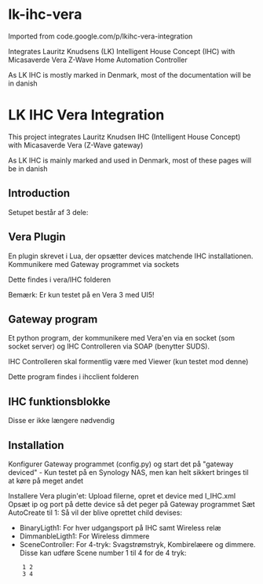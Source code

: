 # lk-ihc-vera
Imported from code.google.com/p/lkihc-vera-integration

Integrates Lauritz Knudsens (LK) Intelligent House Concept (IHC) with Micasaverde Vera Z-Wave Home Automation Controller

As LK IHC is mostly marked in Denmark, most of the documentation will be in danish

# LK IHC Vera Integration

This project integrates Lauritz Knudsen IHC (Intelligent House Concept) with Micasaverde Vera (Z-Wave gateway)

As LK IHC is mainly marked and used in Denmark, most of these pages will be in danish

## Introduction

Setupet består af 3 dele:

## Vera Plugin
En plugin skrevet i Lua, der opsætter devices matchende IHC installationen. Kommunikere med Gateway programmet via sockets

Dette findes i vera/IHC folderen

Bemærk: Er kun testet på en Vera 3 med UI5!

## Gateway program
Et python program, der kommunikere med Vera'en via en socket (som socket server) og IHC Controlleren via SOAP (benytter SUDS).

IHC Controlleren skal formentlig være med Viewer (kun testet mod denne)

Dette program findes i ihcclient folderen

## IHC funktionsblokke
Disse er ikke længere nødvendig

## Installation
Konfigurer Gateway programmet (config.py) og start det på "gateway deviced" - Kun testet på en Synology NAS, men kan helt sikkert bringes til  at køre på meget andet

Installere Vera plugin'et: Upload filerne, opret et device med I_IHC.xml
Opsæt ip og port på dette device så det peger på Gateway programmet
Sæt AutoCreate til 1: Så vil der blive oprettet child devises:
  * BinaryLigth1: For hver udgangsport på IHC samt Wireless relæ
  * DimmanbleLigth1: For Wireless dimmere
  * SceneController: For 4-tryk: Svagstrømstryk, Kombirelæere og dimmere.
Disse kan udføre Scene number 1 til 4 for de 4 tryk:

```
    1 2
    3 4
```
